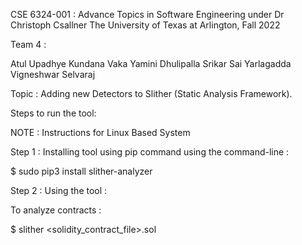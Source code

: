 CSE 6324-001 : Advance Topics in Software Engineering under Dr Christoph Csallner
The University of Texas at Arlington, Fall 2022

Team 4 :

  Atul Upadhye
  Kundana Vaka
  Yamini Dhulipalla
  Srikar Sai Yarlagadda
  Vigneshwar Selvaraj
  

Topic : Adding new Detectors to Slither (Static Analysis Framework).

Steps to run the tool:

NOTE : Instructions for Linux Based System

Step 1 : Installing tool using pip command using the command-line :

  $ sudo pip3 install slither-analyzer

Step 2 : Using the tool :

To analyze contracts :

  $ slither <solidity_contract_file>.sol


